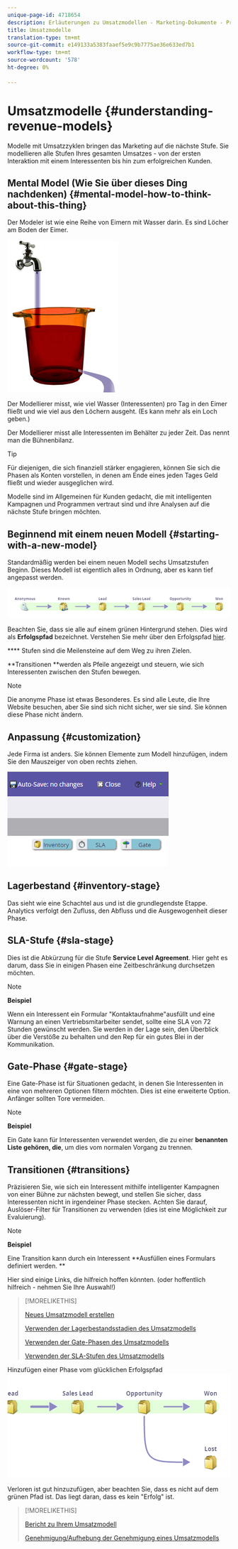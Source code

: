 ```yaml
---
unique-page-id: 4718654
description: Erläuterungen zu Umsatzmodellen - Marketing-Dokumente - Produktdokumentation
title: Umsatzmodelle
translation-type: tm+mt
source-git-commit: e149133a5383faaef5e9c9b7775ae36e633ed7b1
workflow-type: tm+mt
source-wordcount: '578'
ht-degree: 0%

---
```



# Umsatzmodelle {#understanding-revenue-models}

Modelle mit Umsatzzyklen bringen das Marketing auf die nächste Stufe. Sie modellieren alle Stufen Ihres gesamten Umsatzes - von der ersten Interaktion mit einem Interessenten bis hin zum erfolgreichen Kunden.

## Mental Model (Wie Sie über dieses Ding nachdenken) {#mental-model-how-to-think-about-this-thing}

Der Modeler ist wie eine Reihe von Eimern mit Wasser darin. Es sind Löcher am Boden der Eimer.

![](assets/image2015-6-12-10-3a14-3a4.png)

Der Modellierer misst, wie viel Wasser (Interessenten) pro Tag in den Eimer fließt und wie viel aus den Löchern ausgeht. (Es kann mehr als ein Loch geben.)

Der Modellierer misst alle Interessenten im Behälter zu jeder Zeit. Das nennt man die Bühnenbilanz.

>[!TIP]
>
>Für diejenigen, die sich finanziell stärker engagieren, können Sie sich die Phasen als Konten vorstellen, in denen am Ende eines jeden Tages Geld fließt und wieder ausgeglichen wird.

Modelle sind im Allgemeinen für Kunden gedacht, die mit intelligenten Kampagnen und Programmen vertraut sind und ihre Analysen auf die nächste Stufe bringen möchten.

## Beginnend mit einem neuen Modell {#starting-with-a-new-model}

Standardmäßig werden bei einem neuen Modell sechs Umsatzstufen Beginn. Dieses Modell ist eigentlich alles in Ordnung, aber es kann tief angepasst werden.

![](assets/image2015-6-12-9-3a43-3a11.png)

Beachten Sie, dass sie alle auf einem grünen Hintergrund stehen. Dies wird als **Erfolgspfad** bezeichnet. Verstehen Sie mehr über den Erfolgspfad [hier](understanding-revenue-model-success-path.md).

**** Stufen sind die Meilensteine auf dem Weg zu ihren Zielen.

**Transitionen **werden als Pfeile angezeigt und steuern, wie sich Interessenten zwischen den Stufen bewegen.

>[!NOTE]
>
>Die anonyme Phase ist etwas Besonderes. Es sind alle Leute, die Ihre Website besuchen, aber Sie sind sich nicht sicher, wer sie sind. Sie können diese Phase nicht ändern.

## Anpassung {#customization}

Jede Firma ist anders. Sie können Elemente zum Modell hinzufügen, indem Sie den Mauszeiger von oben rechts ziehen.

![](assets/image2015-6-12-9-3a45-3a36.png)

## Lagerbestand {#inventory-stage}

Das sieht wie eine Schachtel aus und ist die grundlegendste Etappe. Analytics verfolgt den Zufluss, den Abfluss und die Ausgewogenheit dieser Phase.

## SLA-Stufe {#sla-stage}

Dies ist die Abkürzung für die Stufe **Service Level Agreement**. Hier geht es darum, dass Sie in einigen Phasen eine Zeitbeschränkung durchsetzen möchten.

>[!NOTE]
>
>**Beispiel**
>
>Wenn ein Interessent ein Formular &quot;Kontaktaufnahme&quot;ausfüllt und eine Warnung an einen Vertriebsmitarbeiter sendet, sollte eine SLA von 72 Stunden gewünscht werden. Sie werden in der Lage sein, den Überblick über die Verstöße zu behalten und den Rep für ein gutes Blei in der Kommunikation.

## Gate-Phase {#gate-stage}

Eine Gate-Phase ist für Situationen gedacht, in denen Sie Interessenten in eine von mehreren Optionen filtern möchten. Dies ist eine erweiterte Option. Anfänger sollten Tore vermeiden.

>[!NOTE]
>
>**Beispiel**
>
>Ein Gate kann für Interessenten verwendet werden, die zu einer **benannten Liste gehören, die**, um dies vom normalen Vorgang zu trennen.

## Transitionen {#transitions}

Präzisieren Sie, wie sich ein Interessent mithilfe intelligenter Kampagnen von einer Bühne zur nächsten bewegt, und stellen Sie sicher, dass Interessenten nicht in irgendeiner Phase stecken. Achten Sie darauf, Auslöser-Filter für Transitionen zu verwenden (dies ist eine Möglichkeit zur Evaluierung).

>[!NOTE]
>
>**Beispiel**
>
>Eine Transition kann durch ein Interessent **Ausfüllen eines Formulars definiert werden. **

Hier sind einige Links, die hilfreich hoffen könnten. (oder hoffentlich hilfreich - nehmen Sie Ihre Auswahl!)

>[!MORELIKETHIS]
>
>[Neues Umsatzmodell erstellen](create-a-new-revenue-model.md)
>
>[Verwenden der Lagerbestandsstadien des Umsatzmodells](using-revenue-model-inventory-stages.md)
>
>[Verwenden der Gate-Phasen des Umsatzmodells](using-revenue-model-gate-stages.md)
>
>[Verwenden der SLA-Stufen des Umsatzmodells](using-revenue-model-sla-stages.md)

Hinzufügen einer Phase vom glücklichen Erfolgspfad   ![](assets/image2015-6-12-10-3a10-3a26.png)

Verloren ist gut hinzuzufügen, aber beachten Sie, dass es nicht auf dem grünen Pfad ist. Das liegt daran, dass es kein &quot;Erfolg&quot; ist.

>[!MORELIKETHIS]
>
>[Bericht zu Ihrem Umsatzmodell](report-on-your-revenue-model.md)
>
>[Genehmigung/Aufhebung der Genehmigung eines Umsatzmodells](approve-unapprove-a-revenue-model.md)

